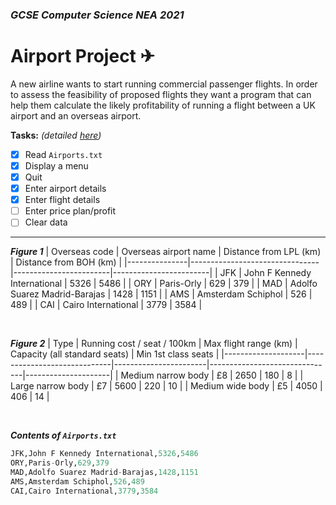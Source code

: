 ### *GCSE Computer Science NEA 2021*
# Airport Project ✈

A new airline wants to start running commercial passenger flights. In order to assess the feasibility of proposed flights they want a program that can help them calculate the likely profitability of running a flight between a UK airport and an overseas airport.

**Tasks:** *(detailed [here](./Airport%20Project.pdf))*

- [x] Read `Airports.txt`
- [x] Display a menu
- [x] Quit
- [x] Enter airport details
- [x] Enter flight details
- [ ] Enter price plan/profit
- [ ] Clear data

---

***Figure 1***
| Overseas code | Overseas airport name          | Distance from LPL (km) | Distance from BOH (km) |
|---------------|--------------------------------|------------------------|------------------------|
| JFK           | John F Kennedy   International | 5326                   | 5486                   |
| ORY           | Paris-Orly                     | 629                    | 379                    |
| MAD           | Adolfo Suarez   Madrid-Barajas | 1428                   | 1151                   |
| AMS           | Amsterdam Schiphol             | 526                    | 489                    |
| CAI           | Cairo   International          | 3779                   | 3584                   |

<br>

***Figure 2***
| Type               | Running cost / seat / 100km | Max flight range (km) | Capacity (all standard seats) | Min 1st class seats |
|--------------------|-----------------------------|-----------------------|-------------------------------|---------------------|
| Medium narrow body | £8                          | 2650                  | 180                           | 8                   |
| Large narrow body  | £7                          | 5600                  | 220                           | 10                  |
| Medium wide body   | £5                          | 4050                  | 406                           | 14                  |

<br>

***Contents of `Airports.txt`***

```py
JFK,John F Kennedy International,5326,5486
ORY,Paris-Orly,629,379
MAD,Adolfo Suarez Madrid-Barajas,1428,1151
AMS,Amsterdam Schiphol,526,489
CAI,Cairo International,3779,3584
```
